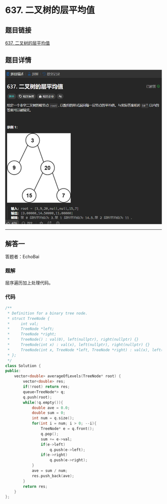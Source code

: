 # 637. 二叉树的层平均值
## 题目链接  
[637. 二叉树的层平均值](https://leetcode.cn/problems/average-of-levels-in-binary-tree/description/?envType=study-plan-v2&envId=top-interview-150)
## 题目详情
![题目图片](Img/637.png)

***
## 解答一
答题者：EchoBai

### 题解
层序遍历加上处理代码。

### 代码
``` cpp
/**
 * Definition for a binary tree node.
 * struct TreeNode {
 *     int val;
 *     TreeNode *left;
 *     TreeNode *right;
 *     TreeNode() : val(0), left(nullptr), right(nullptr) {}
 *     TreeNode(int x) : val(x), left(nullptr), right(nullptr) {}
 *     TreeNode(int x, TreeNode *left, TreeNode *right) : val(x), left(left), right(right) {}
 * };
 */
class Solution {
public:
    vector<double> averageOfLevels(TreeNode* root) {
        vector<double> res;
        if(!root) return res;
        queue<TreeNode*> q;
        q.push(root);
        while(!q.empty()){
            double ave = 0.0;
            double sum = 0;
            int num = q.size();
            for(int i = num; i > 0; --i){
                TreeNode* e = q.front();
                q.pop();
                sum += e->val;
                if(e->left)
                    q.push(e->left);
                if(e->right)
                    q.push(e->right);
            }
            ave = sum / num;
            res.push_back(ave);
        }
        return res;
    }
};
```


